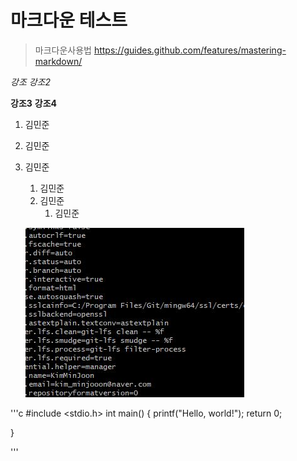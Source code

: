 # 마크다운 테스트

>마크다운사용법
>https://guides.github.com/features/mastering-markdown/

*강조*
_강조2_

**강조3**
__강조4__



1. 김민준
2. 김민준
3. 김민준
   1. 김민준
   2. 김민준
      1. 김민준


   

   ![1111](./image/1111.jpg)


'''c
#include <stdio.h>
int main()
{
    printf("Hello, world!");
    return 0;

}

'''